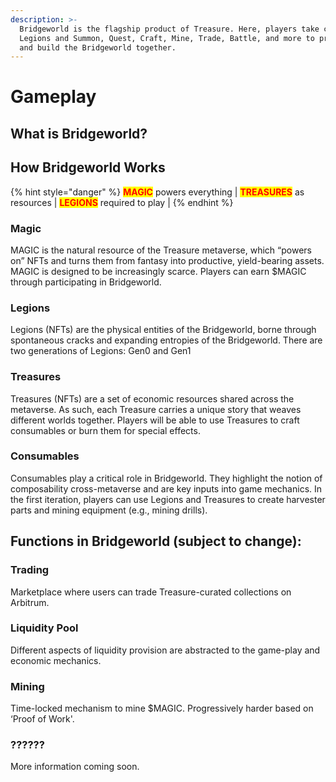 ```yaml
---
description: >-
  Bridgeworld is the flagship product of Treasure. Here, players take control of
  Legions and Summon, Quest, Craft, Mine, Trade, Battle, and more to propagate
  and build the Bridgeworld together.
---
```


# Gameplay

## What is Bridgeworld?



## How Bridgeworld Works

{% hint style="danger" %}
<mark style="color:red;">**MAGIC**</mark> powers everything | <mark style="color:red;">**TREASURES**</mark> as resources | <mark style="color:red;">**LEGIONS**</mark> required to play |
{% endhint %}

### Magic

MAGIC is the natural resource of the Treasure metaverse, which “powers on” NFTs and turns them from fantasy into productive, yield-bearing assets. MAGIC is designed to be increasingly scarce. Players can earn $MAGIC through participating in Bridgeworld.&#x20;

### Legions

Legions (NFTs) are the physical entities of the Bridgeworld, borne through spontaneous cracks and expanding entropies of the Bridgeworld. There are two generations of Legions: Gen0 and Gen1

### Treasures

Treasures (NFTs) are a set of economic resources shared across the metaverse. As such, each Treasure carries a unique story that weaves different worlds together. Players will be able to use Treasures to craft consumables or burn them for special effects.

### Consumables

Consumables play a critical role in Bridgeworld. They highlight the notion of composability cross-metaverse and are key inputs into game mechanics. In the first iteration,  players can use Legions and Treasures to create harvester parts and mining equipment (e.g., mining drills).&#x20;

## Functions in Bridgeworld (subject to change):

### Trading

Marketplace where users can trade Treasure-curated collections on Arbitrum.

### Liquidity Pool

Different aspects of liquidity provision are abstracted to the game-play and economic mechanics.

### Mining

Time-locked mechanism to mine $MAGIC. Progressively harder based on ‘Proof of Work'.

### ??????

More information coming soon.
